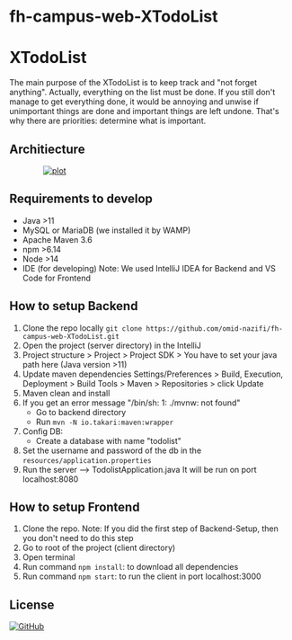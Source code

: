 # fh-campus-web-XTodoList

<h1>XTodoList</h1>
The main purpose of the XTodoList is to keep track and "not forget anything". Actually, everything on the list must be done. If you still don't manage to get everything done, it would be annoying and unwise if unimportant things are done and important things are left undone. That's why there are priorities: determine what is important.

<h2> Architiecture </h2>
<p>
  <a target="_blank" rel="noopener noreferrer" href="/omid-nazifi/fh-campus-web-XTodoList/blob/main/architecture.png"  style="padding-left: 60px;">
    <img src="images/BS-Page.png" alt="plot" style="max-width: 70%;">
  </a>
</p>

<p>
  <h2> Requirements to develop </h2>

  - Java >11
  - MySQL or MariaDB (we installed it by WAMP)
  - Apache Maven 3.6
  - npm     >6.14
  - Node    >14
  - IDE (for developing)
    Note: We used IntelliJ IDEA for Backend and VS Code for Frontend
</p>

<p>
  <h2> How to setup Backend </h2>

   1. Clone the repo locally `git clone https://github.com/omid-nazifi/fh-campus-web-XTodoList.git`
   2. Open the project (server directory) in the IntelliJ
   3. Project structure > Project > Project SDK > You have to set your java path here (Java version >11)
   4. Update maven dependencies 
      Settings/Preferences > Build, Execution, Deployment > Build Tools > Maven > Repositories > click Update
   5. Maven clean and install
   6. If you get an error message "/bin/sh: 1: ./mvnw: not found"
      - Go to backend directory
      - Run `mvn -N io.takari:maven:wrapper`
   7. Config DB:
      - Create a database with name "todolist"
   8. Set the username and password of the db in the `resources/application.properties`
   9. Run the server --> TodolistApplication.java
      It will be run on port localhost:8080
</p>

<p>
  <h2> How to setup Frontend </h2>
  
  1. Clone the repo. 
     Note: If you did the first step of Backend-Setup, then you don't need to do this step
  2. Go to root of the project (client directory)
  3. Open terminal
  4. Run command `npm install`: to download all dependencies
  5. Run command `npm start`: to run the client in port localhost:3000
</p>

<h2> License </h2>
<a href="https://opensource.org/licenses/MIT">
  <img alt="GitHub" src="https://img.shields.io/github/license/devopsusr-tech/hackerearth2021">
</a>
